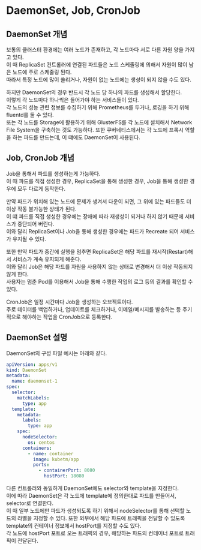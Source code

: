 # DaemonSet, Job, CronJob

## DaemonSet 개념

보통의 클러스터 환경에는 여러 노드가 존재하고, 각 노드마다 서로 다른 자원 양을 가지고 있다.  
이 때 ReplicaSet 컨트롤러에 연결된 파드들은 노드 스케줄링에 의해서 자원이 많이 남은 노드에 주로 스케줄링 된다.  
따라서 특정 노드에 많이 쏠리거나, 자원이 없는 노드에는 생성이 되지 않을 수도 있다.

하지만 DaemonSet의 경우 반드시 각 노드 당 하나의 파드를 생성해서 할당한다.  
이렇게 각 노드마다 하나씩은 들어가야 하는 서비스들이 있다.  
각 노드의 성능 관련 정보를 수집하기 위해 Prometheus를 두거나, 로깅을 하기 위해 fluentd를 둘 수 있다.  
또는 각 노드를 Storage에 활용하기 위해 GlusterFS를 각 노드에 설치해서 Network File System을 구축하는 것도 가능하다.
또한 쿠버네티스에서는 각 노드에 프록시 역할을 하는 파드를 만드는데, 이 떄에도 DaemonSet이 사용된다.

## Job, CronJob 개념

Job을 통해서 파드를 생성하는게 가능하다.  
이 때 파드를 직접 생성한 경우, ReplicaSet을 통해 생성한 경우, Job을 통해 생성한 경우에 모두 다르게 동작한다.

만약 파드가 위치해 있는 노드에 문제가 생겨서 다운이 되면, 그 위에 있는 파드들도 더이상 작동 불가능한 상태가 된다.  
이 떄 파드를 직접 생성한 경우에는 장애에 따라 재생성이 되거나 하지 않기 때문에 서비스가 중단되어 버린다.  
이와 달리 ReplicaSet이나 Job을 통해 생성한 경우에는 파드가 Recreate 되어 서비스가 유지될 수 있다.

또한 만약 파드가 중간에 실행을 멈추면 ReplicaSet은 해당 파드를 재시작(Restart)해서 서비스가 계속 유지되게 해준다.  
이와 달리 Job은 해당 파드를 자원을 사용하지 않는 상태로 변경해서 더 이상 작동되지 않게 한다.  
사용자는 멈춘 Pod를 이용해서 Job을 통해 수행한 작업의 로그 등의 결과를 확인할 수 있다.

CronJob은 일정 시간마다 Job을 생성하는 오브젝트이다.  
주로 데이터를 백업하거나, 업데이트를 체크하거나, 이메일/메시지를 발송하는 등 주기적으로 해야하는 작업을 CronJob으로 등록한다.

## DaemonSet 설명

DaemonSet의 구성 파일 예시는 아래와 같다.

```yaml
apiVersion: apps/v1
kind: DaemonSet
metadata:
  name: daemonset-1
spec:
  selector:
    matchLabels:
      type: app
  template:
    metadata:
      labels:
        type: app
    spec:
      nodeSelector:
        os: centos
      containers:
        - name: container
          image: kubetm/app
          ports:
            - containerPort: 8080
              hostPort: 18080
```

다른 컨트롤러와 동일하게 DaemonSet에도 selector와 template을 지정한다.  
이에 따라 DaemonSet은 각 노드에 template에 정의한대로 파드를 만들어서, selector로 연결한다.  
이 때 일부 노드에만 파드가 생성되도록 하기 위해서 nodeSelector를 통해 선택할 노드의 라벨을 지정할 수 있다.
또한 외부에서 해당 파드에 트래픽을 전달할 수 있도록 template의 컨테이너 정보에서 hostPort를 지정할 수도 있다.  
각 노드에 hostPort 포트로 오는 트래픽의 경우, 해당하는 파드의 컨테이너 포트로 트래픽이 전달된다.
